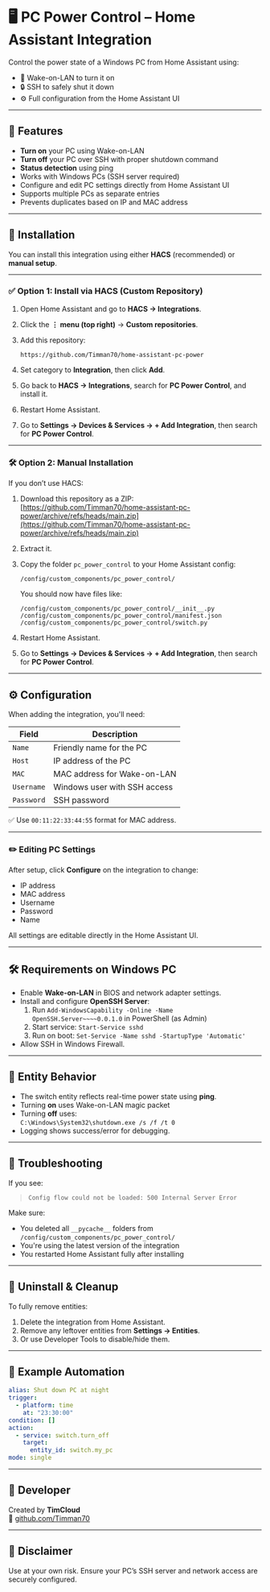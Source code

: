 # 🖥️ PC Power Control – Home Assistant Integration

Control the power state of a Windows PC from Home Assistant using:
- 🔌 Wake-on-LAN to turn it on
- 🔒 SSH to safely shut it down
- ⚙️ Full configuration from the Home Assistant UI

---

## 🔧 Features

- **Turn on** your PC using Wake-on-LAN
- **Turn off** your PC over SSH with proper shutdown command
- **Status detection** using ping
- Works with Windows PCs (SSH server required)
- Configure and edit PC settings directly from Home Assistant UI
- Supports multiple PCs as separate entries
- Prevents duplicates based on IP and MAC address

---

## 🧰 Installation

You can install this integration using either **HACS** (recommended) or **manual setup**.

---

### ✅ Option 1: Install via HACS (Custom Repository)

1. Open Home Assistant and go to **HACS → Integrations**.
2. Click the **⋮ menu (top right)** → **Custom repositories**.
3. Add this repository:

   ```
   https://github.com/Timman70/home-assistant-pc-power
   ```

4. Set category to **Integration**, then click **Add**.
5. Go back to **HACS → Integrations**, search for **PC Power Control**, and install it.
6. Restart Home Assistant.
7. Go to **Settings → Devices & Services → + Add Integration**, then search for **PC Power Control**.

---

### 🛠 Option 2: Manual Installation

If you don’t use HACS:

1. Download this repository as a ZIP:  
   [https://github.com/Timman70/home-assistant-pc-power/archive/refs/heads/main.zip](https://github.com/Timman70/home-assistant-pc-power/archive/refs/heads/main.zip)

2. Extract it.

3. Copy the folder `pc_power_control` to your Home Assistant config:

   ```
   /config/custom_components/pc_power_control/
   ```

   You should now have files like:

   ```
   /config/custom_components/pc_power_control/__init__.py
   /config/custom_components/pc_power_control/manifest.json
   /config/custom_components/pc_power_control/switch.py
   ```

4. Restart Home Assistant.
5. Go to **Settings → Devices & Services → + Add Integration**, then search for **PC Power Control**.

---

## ⚙️ Configuration

When adding the integration, you'll need:

| Field     | Description                        |
|-----------|------------------------------------|
| `Name`    | Friendly name for the PC           |
| `Host`    | IP address of the PC               |
| `MAC`     | MAC address for Wake-on-LAN        |
| `Username`| Windows user with SSH access       |
| `Password`| SSH password                       |

✅ Use `00:11:22:33:44:55` format for MAC address.

---

### ✏️ Editing PC Settings

After setup, click **Configure** on the integration to change:
- IP address
- MAC address
- Username
- Password
- Name

All settings are editable directly in the Home Assistant UI.

---

## 🛠 Requirements on Windows PC

- Enable **Wake-on-LAN** in BIOS and network adapter settings.
- Install and configure **OpenSSH Server**:
  1. Run `Add-WindowsCapability -Online -Name OpenSSH.Server~~~~0.0.1.0` in PowerShell (as Admin)
  2. Start service: `Start-Service sshd`
  3. Run on boot: `Set-Service -Name sshd -StartupType 'Automatic'`
- Allow SSH in Windows Firewall.

---

## 📡 Entity Behavior

- The switch entity reflects real-time power state using **ping**.
- Turning **on** uses Wake-on-LAN magic packet
- Turning **off** uses:  
  `C:\Windows\System32\shutdown.exe /s /f /t 0`
- Logging shows success/error for debugging.

---

## 🧪 Troubleshooting

If you see:

> `Config flow could not be loaded: 500 Internal Server Error`

Make sure:
- You deleted all `__pycache__` folders from `/config/custom_components/pc_power_control/`
- You're using the latest version of the integration
- You restarted Home Assistant fully after installing

---

## 🧼 Uninstall & Cleanup

To fully remove entities:
1. Delete the integration from Home Assistant.
2. Remove any leftover entities from **Settings → Entities**.
3. Or use Developer Tools to disable/hide them.

---

## 📘 Example Automation

```yaml
alias: Shut down PC at night
trigger:
  - platform: time
    at: "23:30:00"
condition: []
action:
  - service: switch.turn_off
    target:
      entity_id: switch.my_pc
mode: single
```

---

## 👤 Developer

Created by **TimCloud**  
🔗 [github.com/Timman70](https://github.com/Timman70)

---

## 🔐 Disclaimer

Use at your own risk. Ensure your PC’s SSH server and network access are securely configured.
